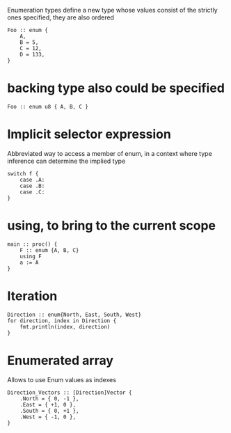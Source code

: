 Enumeration types define a new type whose values consist of the strictly ones specified, they are also ordered

```odin
Foo :: enum {
	A,
	B = 5,
	C = 12,
	D = 133,
}
```


# backing type also could be specified
```odin
Foo :: enum u8 { A, B, C }
```

# Implicit selector expression
Abbreviated way to access a member of enum, in a context where type inference can determine the implied type
```odin
switch f {
	case .A:
	case .B:
	case .C:
}
```


# using, to bring to the current scope
```odin
main :: proc() {
	F :: enum {A, B, C}
	using F
	a := A
}
```


# Iteration
```odin
Direction :: enum{North, East, South, West}
for direction, index in Direction {
	fmt.println(index, direction)
}
```


# Enumerated array
Allows to use Enum values as indexes

```odin
Direction_Vectors :: [Direction]Vector {
	.North = { 0, -1 },
	.East = { +1, 0 },
	.South = { 0, +1 },
	.West = { -1, 0 },
}
```